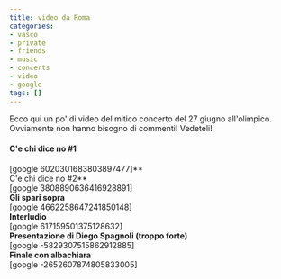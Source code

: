 ```yaml
---
title: video da Roma
categories:
- vasco
- private
- friends
- music
- concerts
- video
- google
tags: []
---
```

Ecco qui un po' di video del mitico concerto del 27 giugno all'olimpico.
Ovviamente non hanno bisogno di commenti! Vedeteli!

#### **C'e chi dice no #1**  
[google 6020301683803897477]**  
C'e chi dice no #2**  
[google 3808890636416928891]  
**Gli spari sopra**  
[google 4662258647241850148]  
**Interludio**  
[google 617159501375128632]  
**Presentazione di Diego Spagnoli (troppo forte)**  
[google -5829307515862912885]  
**Finale con albachiara**  
[google -2652607874805833005]

